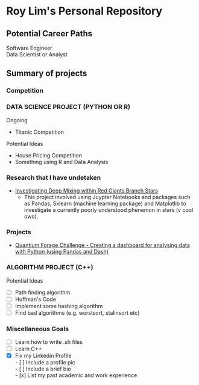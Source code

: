 # Roy Lim's Personal Repository

## Potential Career Paths

Software Engineer  
Data Scientist or Analyst

## Summary of projects

### Competition


### DATA SCIENCE PROJECT (PYTHON OR R)

Ongoing

- Titanic Competition
 
Potential Ideas 

- House Pricing Competition
- Something using R and Data Analysis

### Research that I have undetaken
- [Investigating Deep Mixing within Red Giants Branch Stars](https://github.com/RoyZhenLongLim/PHYS1200)
  - This project involved using Juypter Notebooks and packages such as Pandas, Sklearn (machine learning package) and Matplotlib to investigate a currently poorly understood phenemon in stars (v cool owo).

### Projects
- [Quantium Forage Challenge - Creating a dashboard for analysing data with Python (using Pandas and Dash)](https://github.com/RoyZhenLongLim/quantium-starter-repo)
### ALGORITHM PROJECT (C++)

Potential Ideas

- [ ] Path finding algorithm
- [ ] Huffman's Code
- [ ] Implement some hashing algorithm
- [ ] Find bad algorithms (e.g. worstsort, stalinsort etc)

### Miscellaneous Goals

- [ ] Learn how to write .sh files
- [ ] Learn C++
- [x] Fix my Linkedin Profile  
      - [ ] Include a profile pic  
      - [ ] Include a brief bio  
      - [x] List my past academic and work experience  
